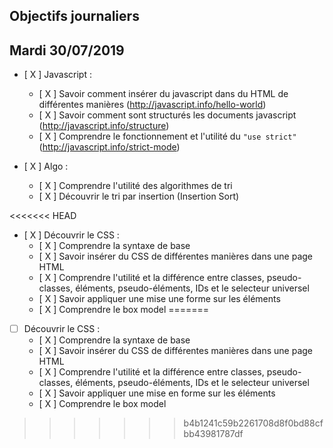 ## Objectifs journaliers

## Mardi 30/07/2019


* [ X ] Javascript : 
  * [ X  ] Savoir comment insérer du javascript dans du HTML de différentes manières (http://javascript.info/hello-world)
  * [ X ] Savoir comment sont structurés les documents javascript (http://javascript.info/structure)
  * [ X ] Comprendre le fonctionnement et l'utilité du `"use strict"` (http://javascript.info/strict-mode)


* [ X ] Algo : 
  * [ X ] Comprendre l'utilité des algorithmes de tri
  * [ X ] Découvrir le tri par insertion (Insertion Sort)

<<<<<<< HEAD
* [ X ] Découvrir le CSS :
  * [ X ] Comprendre la syntaxe de base
  * [ X ] Savoir insérer du CSS de différentes manières dans une page HTML
  * [ X ] Comprendre l'utilité et la différence entre classes, pseudo-classes, éléments, pseudo-éléments,  IDs et le selecteur universel
  * [ X ] Savoir appliquer une mise une forme sur les éléments 
  * [ X ] Comprendre le box model
=======
* [ ] Découvrir le CSS :
  * [ X ] Comprendre la syntaxe de base
  * [ X ] Savoir insérer du CSS de différentes manières dans une page HTML
  * [ X ] Comprendre l'utilité et la différence entre classes, pseudo-classes, éléments, pseudo-éléments,  IDs et le selecteur universel
  * [ X ] Savoir appliquer une mise en forme sur les éléments 
  * [ X ] Comprendre le box model
>>>>>>> b4b1241c59b2261708d8f0bd88cfbb43981787df
